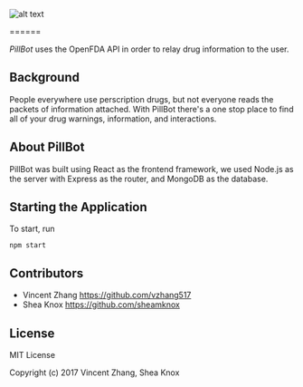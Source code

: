 ![alt text][logo]

[logo]: (/style/images/pillbothorizontal.png)
======

*PillBot* uses the OpenFDA API in order to relay drug information to the user.

## Background

People everywhere use perscription drugs, but not everyone reads the packets of information attached. With PillBot there's a one stop place to find all of your drug warnings, information, and interactions.


## About PillBot

PillBot was built using React as the frontend framework, we used Node.js as the server with Express as the router, and MongoDB as the database.



## Starting the Application

To start, run
```
npm start
```
## Contributors

* Vincent Zhang <https://github.com/vzhang517>
* Shea Knox <https://github.com/sheamknox>

## License

MIT License

Copyright (c) 2017 Vincent Zhang, Shea Knox